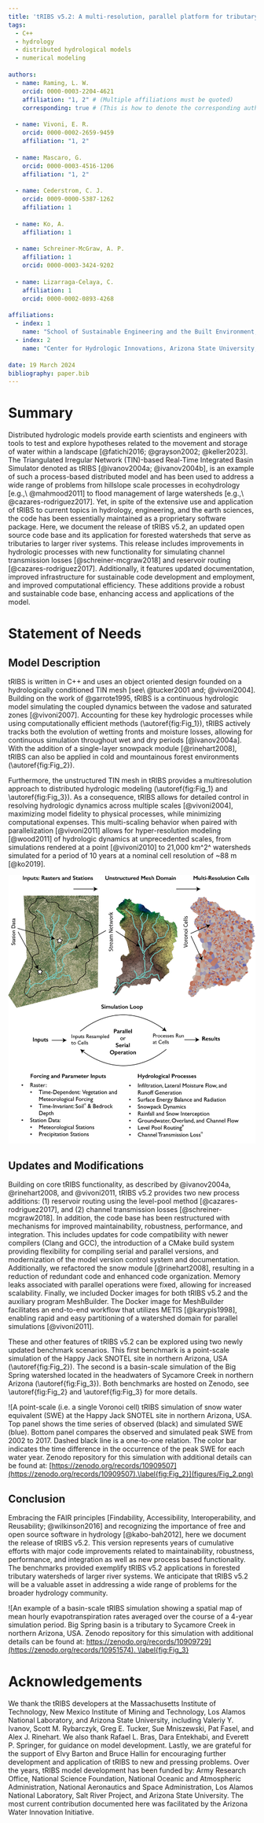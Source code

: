 ```yaml
---
title: 'tRIBS v5.2: A multi-resolution, parallel platform for tributary hydrology in forest applications'
tags:
  - C++
  - hydrology
  - distributed hydrological models
  - numerical modeling

authors:
  - name: Raming, L. W.
    orcid: 0000-0003-2204-4621
    affiliation: "1, 2" # (Multiple affiliations must be quoted)
    corresponding: true # (This is how to denote the corresponding author)

  - name: Vivoni, E. R.
    orcid: 0000-0002-2659-9459
    affiliation: "1, 2"

  - name: Mascaro, G.
    orcid: 0000-0003-4516-1206
    affiliation: "1, 2"

  - name: Cederstrom, C. J.
    orcid: 0009-0000-5387-1262
    affiliation: 1

  - name: Ko, A.
    affiliation: 1

  - name: Schreiner-McGraw, A. P.
    affiliation: 1
    orcid: 0000-0003-3424-9202

  - name: Lizarraga-Celaya, C.
    affiliation: 1
    orcid: 0000-0002-0893-4268

affiliations:
  - index: 1
    name: "School of Sustainable Engineering and the Built Environment, Arizona State University, Tempe, AZ, USA, 85287."
  - index: 2
    name: "Center for Hydrologic Innovations, Arizona State University, Tempe, AZ, USA, 85287."

date: 19 March 2024
bibliography: paper.bib
---
```



# Summary
Distributed hydrologic models provide earth scientists and engineers with tools to test and explore hypotheses related to the movement and storage of water within a landscape [@fatichi2016; @grayson2002; @keller2023]. The Triangulated Irregular Network (TIN)-based Real-Time Integrated Basin Simulator denoted as tRIBS [@ivanov2004a; @ivanov2004b], is an example of such a process-based distributed model and has been used to address a wide range of problems from hillslope scale processes in ecohydrology [e.g.,\ @mahmood2011] to flood management of large watersheds [e.g.,\ @cazares-rodriguez2017]. Yet, in spite of the extensive use and application of tRIBS to current topics in hydrology, engineering, and the earth sciences, the code has been essentially maintained as a proprietary software package. Here, we document the release of tRIBS v5.2, an updated open source code base and its application for forested watersheds that serve as tributaries to larger river systems. This release includes improvements in hydrologic processes with new functionality for simulating channel transmission losses [@schreiner-mcgraw2018] and reservoir routing [@cazares-rodriguez2017]. Additionally, it features updated documentation, improved infrastructure for sustainable code development and employment, and improved computational efficiency. These additions provide a robust and sustainable code base, enhancing access and applications of the model.

# Statement of Needs
## Model Description
tRIBS is written in C++ and uses an object oriented design founded on a hydrologically conditioned TIN mesh [see\ @tucker2001 and; @vivoni2004]. Building on the work of @garrote1995, tRIBS is a continuous hydrologic model simulating the coupled dynamics between the vadose and saturated zones [@vivoni2007]. Accounting for these key hydrologic processes while using computationally efficient methods (\autoref{fig:Fig_1}), tRIBS actively tracks both the evolution of wetting fronts and moisture losses, allowing for continuous simulation throughout wet and dry periods [@ivanov2004a]. With the addition of a single-layer snowpack module [@rinehart2008], tRIBS can also be applied in cold and mountainous forest environments (\autoref{fig:Fig_2}).

Furthermore, the unstructured TIN mesh in tRIBS provides a multiresolution approach to distributed hydrologic modeling (\autoref{fig:Fig_1} and \autoref{fig:Fig_3}). As a consequence, tRIBS allows for detailed control in resolving hydrologic dynamics across multiple scales [@vivoni2004], maximizing model fidelity to physical processes, while minimizing computational expenses. This multi-scaling behavior when paired with parallelization [@vivoni2011] allows for hyper-resolution modeling [@wood2011] of hydrologic dynamics at unprecedented scales, from simulations rendered at a point [@vivoni2010] to 21,000 km^2^ watersheds simulated for a period of 10 years at a nominal cell resolution of ~88 m [@ko2019].

![Conceptual overview of tRIBS end-to-end workflow highlighting key processes. Asterisks indicate new features or processes available in tRIBS v5.2. Soil and vegetation parameters may be provided in a raster with continuous values or in a classification table.\label{fig:Fig_1}](figures/Fig_1.png)

## Updates and Modifications
Building on core tRIBS functionality, as described by @ivanov2004a, @rinehart2008, and @vivoni2011, tRIBS v5.2 provides two new process additions: (1) reservoir routing using the level-pool method [@cazares-rodriguez2017], and (2) channel transmission losses [@schreiner-mcgraw2018]. In addition, the code base has been restructured with mechanisms for improved maintainability, robustness, performance, and integration. This includes updates for code compatibility with newer compilers (Clang and GCC), the introduction of a CMake build system providing flexibility for compiling serial and parallel versions, and modernization of the model version control system and documentation. Additionally, we refactored the snow module [@rinehart2008], resulting in a reduction of redundant code and enhanced code organization. Memory leaks associated with parallel operations were fixed, allowing for increased scalability. Finally, we included Docker images for both tRIBS v5.2 and the auxiliary program MeshBuilder. The Docker image for MeshBuilder facilitates an end-to-end workflow that utilizes METIS [@karypis1998], enabling rapid and easy partitioning of a watershed domain for parallel simulations [@vivoni2011].

These and other features of tRIBS v5.2 can be explored using two newly updated benchmark scenarios. This first benchmark is a point-scale simulation of the Happy Jack SNOTEL site in northern Arizona, USA (\autoref{fig:Fig_2}). The second is a basin-scale simulation of the Big Spring watershed located in the headwaters of Sycamore Creek in northern Arizona (\autoref{fig:Fig_3}). Both benchmarks are hosted on Zenodo, see \autoref{fig:Fig_2} and \autoref{fig:Fig_3} for more details.

![A point-scale (i.e. a single Voronoi cell) tRIBS simulation of snow water equivalent (SWE) at the Happy Jack SNOTEL site in northern Arizona, USA. Top panel shows the time series of observed (black) and simulated SWE (blue). Bottom panel compares the observed and simulated peak SWE from 2002 to 2017. Dashed black line is a one-to-one relation. The color bar indicates the time difference in the occurrence of the peak SWE for each water year. Zenodo repository for this simulation with additional details can be found at: [https://zenodo.org/records/10909507](https://zenodo.org/records/10909507).\label{fig:Fig_2}](figures/Fig_2.png)

## Conclusion
Embracing the FAIR principles [Findability, Accessibility, Interoperability, and Reusability\; @wilkinson2016] and recognizing the importance of free and open source software in hydrology [@kabo-bah2012], here we document the release of tRIBS v5.2. This version represents years of cumulative efforts with major code improvements related to maintainability, robustness, performance, and integration as well as new process based functionality. The benchmarks provided exemplify tRIBS v5.2 applications in forested tributary watersheds of larger river systems. We anticipate that tRIBS v5.2 will be a valuable asset in addressing a wide range of problems for the broader hydrology community.

![An example of a basin-scale tRIBS simulation showing a spatial map of mean hourly evapotranspiration rates averaged over the course of a 4-year simulation period. Big Spring basin is a tributary to Sycamore Creek in northern Arizona, USA. Zenodo repository for this simulation with additional details can be found at: [https://zenodo.org/records/10909729](https://zenodo.org/records/10951574). \label{fig:Fig_3}](figures/Fig_3.png)


# Acknowledgements
We thank the tRIBS developers at the Massachusetts Institute of Technology, New Mexico Institute of Mining and Technology, Los Alamos National Laboratory, and Arizona State University, including Valeriy Y. Ivanov, Scott M. Rybarczyk, Greg E. Tucker, Sue Mniszewski, Pat Fasel, and Alex J. Rinehart. We also thank Rafael L. Bras, Dara Entekhabi, and Everett P. Springer, for guidance on model development. Lastly, we are grateful for the support of Elvy Barton and Bruce Hallin for encouraging further development and application of tRIBS to new and pressing problems. Over the years, tRIBS model development has been funded by: Army Research Office, National Science Foundation, National Oceanic and Atmospheric Administration, National Aeronautics and Space Administration, Los Alamos National Laboratory, Salt River Project, and Arizona State University. The most current contribution documented here was facilitated by the Arizona Water Innovation Initiative.




